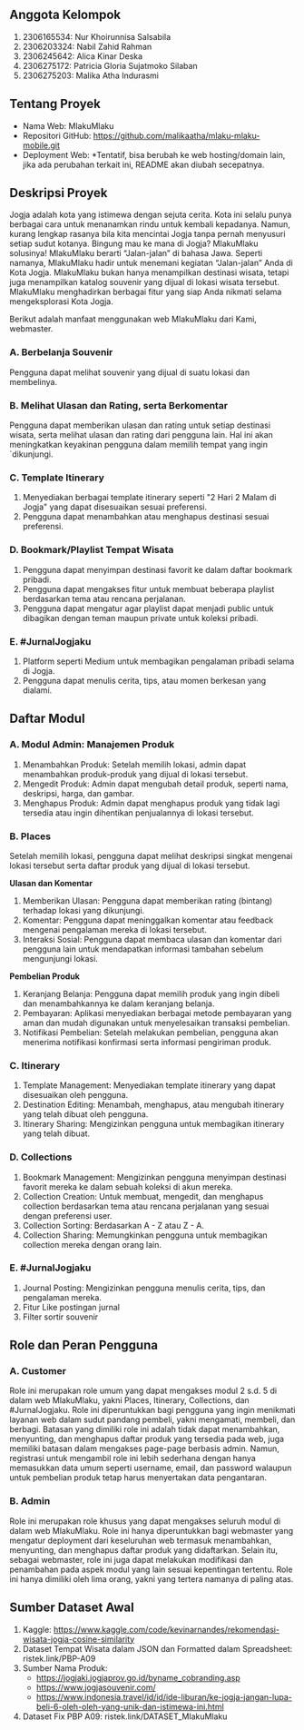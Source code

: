 ## Anggota Kelompok
1. 2306165534: Nur Khoirunnisa Salsabila
2. 2306203324: Nabil Zahid Rahman
3. 2306245642: Alica Kinar Deska
4. 2306275172: Patricia Gloria Sujatmoko Silaban
5. 2306275203: Malika Atha Indurasmi

## Tentang Proyek
- Nama Web: MlakuMlaku
- Repositori GitHub: https://github.com/malikaatha/mlaku-mlaku-mobile.git
- Deployment Web: 
*Tentatif, bisa berubah ke web hosting/domain lain, jika ada perubahan terkait ini, README akan diubah secepatnya.

## Deskripsi Proyek
Jogja adalah kota yang istimewa dengan sejuta cerita. Kota ini selalu punya berbagai cara untuk menanamkan rindu untuk kembali kepadanya. Namun, kurang lengkap rasanya bila kita mencintai Jogja tanpa pernah menyusuri setiap sudut kotanya. Bingung mau ke mana di Jogja? MlakuMlaku solusinya! MlakuMlaku berarti “Jalan-jalan” di bahasa Jawa. Seperti namanya, MlakuMlaku hadir untuk menemani kegiatan “Jalan-jalan” Anda di Kota Jogja. MlakuMlaku bukan hanya menampilkan destinasi wisata, tetapi juga menampilkan katalog souvenir yang dijual di lokasi wisata tersebut. MlakuMlaku menghadirkan berbagai fitur yang siap Anda nikmati selama mengeksplorasi Kota Jogja.

Berikut adalah manfaat menggunakan web MlakuMlaku dari Kami, webmaster.

### A. Berbelanja Souvenir
Pengguna dapat melihat souvenir yang dijual di suatu lokasi dan membelinya.

### B. Melihat Ulasan dan Rating, serta Berkomentar
Pengguna dapat memberikan ulasan dan rating untuk setiap destinasi wisata, serta melihat ulasan dan rating dari pengguna lain. Hal ini akan meningkatkan keyakinan pengguna dalam memilih tempat yang ingin \`dikunjungi.

### C. Template Itinerary
1. Menyediakan berbagai template itinerary seperti "2 Hari 2 Malam di Jogja" yang dapat disesuaikan sesuai preferensi.
2. Pengguna dapat menambahkan atau menghapus destinasi sesuai preferensi.

### D. Bookmark/Playlist Tempat Wisata
1. Pengguna dapat menyimpan destinasi favorit ke dalam daftar bookmark pribadi.
2. Pengguna dapat mengakses fitur untuk membuat beberapa playlist berdasarkan tema atau rencana perjalanan.
3. Pengguna dapat mengatur agar playlist dapat menjadi public untuk dibagikan dengan teman maupun private untuk koleksi pribadi.

### E. #JurnalJogjaku 
1. Platform seperti Medium untuk membagikan pengalaman pribadi selama di Jogja.
2. Pengguna dapat menulis cerita, tips, atau momen berkesan yang dialami.

## Daftar Modul

### A. Modul Admin: Manajemen Produk
1. Menambahkan Produk: Setelah memilih lokasi, admin dapat menambahkan produk-produk yang dijual di lokasi tersebut.
2. Mengedit Produk: Admin dapat mengubah detail produk, seperti nama, deskripsi, harga, dan gambar.
3. Menghapus Produk: Admin dapat menghapus produk yang tidak lagi tersedia atau ingin dihentikan penjualannya di lokasi tersebut.

### B. Places
Setelah memilih lokasi, pengguna dapat melihat deskripsi singkat mengenai lokasi tersebut serta daftar produk yang dijual di lokasi tersebut.

**Ulasan dan Komentar**
1. Memberikan Ulasan: Pengguna dapat memberikan rating (bintang) terhadap lokasi yang dikunjungi.
2. Komentar: Pengguna dapat meninggalkan komentar atau feedback mengenai pengalaman mereka di lokasi tersebut.
3. Interaksi Sosial: Pengguna dapat membaca ulasan dan komentar dari pengguna lain untuk mendapatkan informasi tambahan sebelum mengunjungi lokasi.

**Pembelian Produk**
1. Keranjang Belanja: Pengguna dapat memilih produk yang ingin dibeli dan menambahkannya ke dalam keranjang belanja.
2. Pembayaran: Aplikasi menyediakan berbagai metode pembayaran yang aman dan mudah digunakan untuk menyelesaikan transaksi pembelian.
3. Notifikasi Pembelian: Setelah melakukan pembelian, pengguna akan menerima notifikasi konfirmasi serta informasi pengiriman produk.

### C. Itinerary
1. Template Management: Menyediakan template itinerary yang dapat disesuaikan oleh pengguna.
2. Destination Editing: Menambah, menghapus, atau mengubah itinerary yang telah dibuat oleh pengguna.
3. Itinerary Sharing: Mengizinkan pengguna untuk membagikan itinerary yang telah dibuat.

### D. Collections
1. Bookmark Management: Mengizinkan pengguna menyimpan destinasi favorit mereka ke dalam sebuah koleksi di akun mereka.
2. Collection Creation: Untuk membuat, mengedit, dan menghapus collection berdasarkan tema atau rencana perjalanan yang sesuai dengan preferensi user.
3. Collection Sorting: Berdasarkan A - Z atau Z - A.
4. Collection Sharing: Memungkinkan pengguna untuk membagikan collection mereka dengan orang lain.

### E. #JurnalJogjaku
1. Journal Posting: Mengizinkan pengguna menulis cerita, tips, dan pengalaman mereka.
2. Fitur Like postingan jurnal
3. Filter sortir souvenir

## Role dan Peran Pengguna
### A. Customer
Role ini merupakan role umum yang dapat mengakses modul 2 s.d. 5 di dalam web MlakuMlaku, yakni Places, Itinerary, Collections, dan #JurnalJogjaku. Role ini diperuntukkan bagi pengguna yang ingin menikmati layanan web dalam sudut pandang pembeli, yakni mengamati, membeli, dan berbagi. Batasan yang dimiliki role ini adalah tidak dapat menambahkan, menyunting, dan menghapus daftar produk yang tersedia pada web, juga memiliki batasan dalam mengakses page-page berbasis admin. Namun, registrasi untuk mengambil role ini lebih sederhana dengan hanya memasukkan data umum seperti username, email, dan password walaupun untuk pembelian produk tetap harus menyertakan data pengantaran.

### B. Admin
Role ini merupakan role khusus yang dapat mengakses seluruh modul di dalam web MlakuMlaku. Role ini hanya diperuntukkan bagi webmaster yang mengatur deployment dari keseluruhan web termasuk menambahkan, menyunting, dan menghapus daftar produk yang didaftarkan. Selain itu, sebagai webmaster, role ini juga dapat melakukan modifikasi dan penambahan pada aspek modul yang lain sesuai kepentingan tertentu. Role ini hanya dimiliki oleh lima orang, yakni yang tertera namanya di paling atas.

## Sumber Dataset Awal
1. Kaggle: https://www.kaggle.com/code/kevinarnandes/rekomendasi-wisata-jogja-cosine-similarity 
2. Dataset Tempat Wisata dalam JSON dan Formatted dalam Spreadsheet: ristek.link/PBP-A09
3. Sumber Nama Produk:
    - https://jogjaki.jogjaprov.go.id/byname_cobranding.asp
    - https://www.jogjasouvenir.com/
    - https://www.indonesia.travel/id/id/ide-liburan/ke-jogja-jangan-lupa-beli-6-oleh-oleh-yang-unik-dan-istimewa-ini.html 
4. Dataset Fix PBP A09: ristek.link/DATASET_MlakuMlaku
